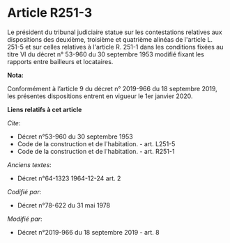 # Article R251-3

Le président du   tribunal judiciaire statue sur les contestations relatives aux dispositions des deuxième, troisième et
quatrième alinéas de l'article L. 251-5 et sur celles relatives à l'article R. 251-1 dans les conditions fixées au titre VI
du décret n° 53-960 du 30 septembre 1953 modifié fixant les rapports entre bailleurs et locataires.

**Nota:**

Conformément à l’article 9 du décret n° 2019-966 du 18 septembre 2019, les présentes dispositions entrent en vigueur le 1er
janvier 2020.

**Liens relatifs à cet article**

_Cite_:

  - Décret n°53-960 du 30 septembre 1953
  - Code de la construction et de l'habitation. - art. L251-5
  - Code de la construction et de l'habitation. - art. R251-1

_Anciens textes_:

  - Décret n°64-1323 1964-12-24 art. 2

_Codifié par_:

  - Décret n°78-622 du 31 mai 1978

_Modifié par_:

  - Décret n°2019-966 du 18 septembre 2019 - art. 8
